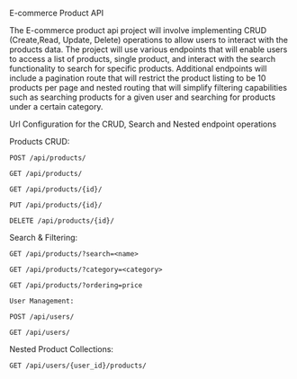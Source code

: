 E-commerce Product API

The E-commerce product api project will involve implementing CRUD (Create,Read, Update, Delete) operations to allow users to interact with the products data. The project will use various endpoints that will enable users to access a list of products, single product, and interact with the search functionality to search for specific products. 
Additional endpoints will include a pagination route that will restrict the product listing to be 10 products per page and nested routing that will simplify filtering capabilities such as searching products for a given user and searching for products under a certain category. 

Url Configuration for the CRUD, Search and Nested endpoint operations 

Products CRUD:

	POST /api/products/
	
	GET /api/products/
	
	GET /api/products/{id}/
	
	PUT /api/products/{id}/
	
	DELETE /api/products/{id}/

Search & Filtering:

	GET /api/products/?search=<name>
	
	GET /api/products/?category=<category>
	
	GET /api/products/?ordering=price
	
	User Management:
	
	POST /api/users/
	
	GET /api/users/

Nested Product Collections:

	GET /api/users/{user_id}/products/

